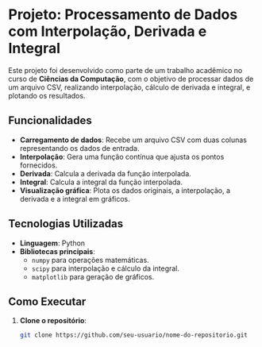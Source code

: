 # Projeto: Processamento de Dados com Interpolação, Derivada e Integral

Este projeto foi desenvolvido como parte de um trabalho acadêmico no curso de **Ciências da Computação**, com o objetivo de processar dados de um arquivo CSV, realizando interpolação, cálculo de derivada e integral, e plotando os resultados.

## Funcionalidades

- **Carregamento de dados**: Recebe um arquivo CSV com duas colunas representando os dados de entrada.
- **Interpolação**: Gera uma função contínua que ajusta os pontos fornecidos.
- **Derivada**: Calcula a derivada da função interpolada.
- **Integral**: Calcula a integral da função interpolada.
- **Visualização gráfica**: Plota os dados originais, a interpolação, a derivada e a integral em gráficos.

## Tecnologias Utilizadas

- **Linguagem**: Python
- **Bibliotecas principais**:
  - `numpy` para operações matemáticas.
  - `scipy` para interpolação e cálculo da integral.
  - `matplotlib` para geração de gráficos.

## Como Executar

1. **Clone o repositório**:
   ```bash
   git clone https://github.com/seu-usuario/nome-do-repositorio.git
